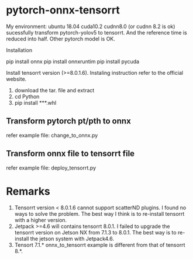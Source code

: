 # pytorch-onnx-tensorrt

My environment:
ubuntu 18.04
cuda10.2
cudnn8.0 (or cudnn 8.2 is ok)
sucessfully transform pytorch-yolov5 to tensorrt. And the reference time is reduced into half. Other pytorch model is OK. 


Installation

pip install onnx
pip install onnxruntim
pip install pycuda

Install tensorrt version (>=8.0.1.6). Instaling instruction refer to the official website. 
1) download the tar. file and extract
2) cd Python 
3) pip install ***.whl

## Transform pytorch pt/pth to onnx
refer example file: change_to_onnx.py

## Transform onnx file to tensorrt file
refer example file: deploy_tensorrt.py

# Remarks
1. Tensorrt version < 8.0.1.6 cannot support scatterND plugins. I found no ways to solve the problem. The best way I think is to re-install tensorrt with a higher version. 
2. Jetpack >=4.6 will contains tensorrt 8.0.1. I failed to upgrade the tensorrt version on Jetson NX from 7.1.3 to 8.0.1. The best way is to re-install the jetson system with Jetpack4.6.  
3. Tensort 7.1.* onnx_to_tensorrt example is different from that of tensorrt 8.*. 










